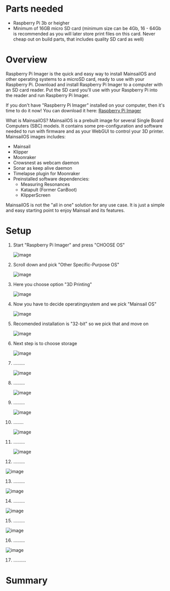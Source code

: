 # Parts needed
- Raspberry Pi 3b or heigher
- Minimum of 16GB micro SD card (minimum size can be 4Gb, 16 - 64Gb is recommended as you will later store print files on this card. Never cheap out on build parts, that includes quality SD card as well)
# Overview
Raspberry Pi Imager is the quick and easy way to install MainsailOS and other operating systems to a microSD card, ready to use with your Raspberry Pi. 
Download and install Raspberry Pi Imager to a computer with an SD card reader. 
Put the SD card you'll use with your Raspberry Pi into the reader and run Raspberry Pi Imager.

If you don't have "Raspberry Pi Imager" installed on your computer, then it's time to do it now!
You can download it here: <a href="https://www.raspberrypi.com/software/">Raspberry Pi Imager</a>

What is MainsailOS?
MainsailOS is a prebuilt image for several Single Board Computers (SBC) models. It contains some pre-configuration and software needed to run with  firmware and 
as your WebGUI to control your 3D printer.
MainsailOS images includes:

- Mainsail
- Klipper
- Moonraker
- Crowsnest as webcam daemon​
- Sonar as keep alive daemon
- Timelapse plugin for Moonraker
- Preinstalled software dependencies:
  - Measuring Resonances
  - Katapult (Former CanBoot)
  - KlipperScreen

​MainsailOS is not the "all in one" solution for any use case. It is just a simple and easy starting point to enjoy Mainsail and its features.

# Setup
1. Start "Raspberry Pi Imager" and press "CHOOSE OS"
   
   ![image](img/Install_MainsailOS/img1.png)
   
2. Scroll down and pick "Other Specific-Purpose OS"
   
   ![image](img/Install_MainsailOS/img2.png)
   
3. Here you choose option "3D Printing"
   
   ![image](img/Install_MainsailOS/img3.png)
   
4. Now you have to decide operatingsystem and we pick "Mainsail OS"
   
   ![image](img/Install_MainsailOS/img4.png)
   
5. Recomended installation is "32-bit" so we pick that and move on
   
   ![image](img/Install_MainsailOS/img5.png)
   
6. Next step is to choose storage
   
   ![image](img/Install_MainsailOS/img6.png)

7. .........

   ![image](img/Install_MainsailOS/img7.png)

8. .........

   ![image](img/Install_MainsailOS/img8.png)

9. .........

   ![image](img/Install_MainsailOS/img9.png)

10. ........

    ![image](img/Install_MainsailOS/img10.png)

11. .........

    ![image](img/Install_MainsailOS/img11.png)

12. .........

   ![image](img/Install_MainsailOS/img12.png)

13. .........
   
   ![image](img/Install_MainsailOS/img13.png)

14. .........

   ![image](img/Install_MainsailOS/img14.png)

15. .........

   ![image](img/Install_MainsailOS/img15.png)

16. .........

   ![image](img/Install_MainsailOS/img16.png)

17. ..........

# Summary
